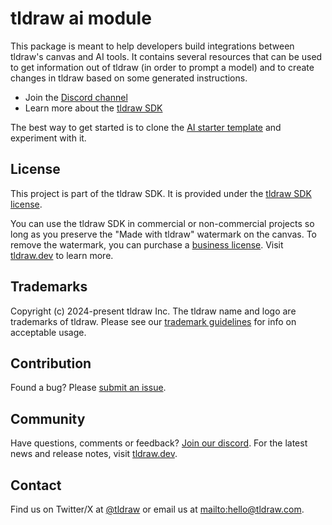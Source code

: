 # tldraw ai module

This package is meant to help developers build integrations between tldraw's canvas and AI tools. It contains several resources that can be used to get information out of tldraw (in order to prompt a model) and to create changes in tldraw based on some generated instructions.

- Join the [Discord channel](https://discord.gg/9PSF2C5KgV)
- Learn more about the [tldraw SDK](https://tldraw.dev)

The best way to get started is to clone the [AI starter template](https://github.com/tldraw/ai-template) and experiment with it.

## License

This project is part of the tldraw SDK. It is provided under the [tldraw SDK license](https://github.com/tldraw/tldraw/blob/main/LICENSE.md).

You can use the tldraw SDK in commercial or non-commercial projects so long as you preserve the "Made with tldraw" watermark on the canvas. To remove the watermark, you can purchase a [business license](https://tldraw.dev#pricing). Visit [tldraw.dev](https://tldraw.dev) to learn more.

## Trademarks

Copyright (c) 2024-present tldraw Inc. The tldraw name and logo are trademarks of tldraw. Please see our [trademark guidelines](https://github.com/tldraw/tldraw/blob/main/TRADEMARKS.md) for info on acceptable usage.

## Contribution

Found a bug? Please [submit an issue](https://github.com/tldraw/ai/issues/new).

## Community

Have questions, comments or feedback? [Join our discord](https://discord.gg/rhsyWMUJxd). For the latest news and release notes, visit [tldraw.dev](https://tldraw.dev).

## Contact

Find us on Twitter/X at [@tldraw](https://twitter.com/tldraw) or email us at [mailto:hello@tldraw.com](hello@tldraw.com).
